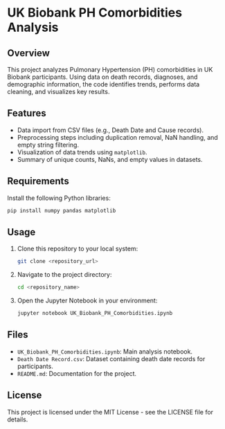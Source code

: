 
# UK Biobank PH Comorbidities Analysis

## Overview
This project analyzes Pulmonary Hypertension (PH) comorbidities in UK Biobank participants. Using data on death records, diagnoses, and demographic information, the code identifies trends, performs data cleaning, and visualizes key results.

## Features
- Data import from CSV files (e.g., Death Date and Cause records).
- Preprocessing steps including duplication removal, NaN handling, and empty string filtering.
- Visualization of data trends using `matplotlib`.
- Summary of unique counts, NaNs, and empty values in datasets.

## Requirements
Install the following Python libraries:
```bash
pip install numpy pandas matplotlib
```

## Usage
1. Clone this repository to your local system:
   ```bash
   git clone <repository_url>
   ```
2. Navigate to the project directory:
   ```bash
   cd <repository_name>
   ```
3. Open the Jupyter Notebook in your environment:
   ```bash
   jupyter notebook UK_Biobank_PH_Comorbidities.ipynb
   ```

## Files
- `UK_Biobank_PH_Comorbidities.ipynb`: Main analysis notebook.
- `Death Date Record.csv`: Dataset containing death date records for participants.
- `README.md`: Documentation for the project.

## License
This project is licensed under the MIT License - see the LICENSE file for details.
